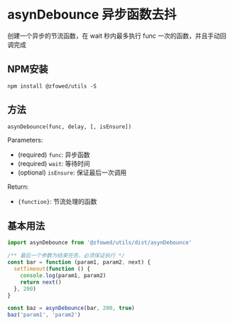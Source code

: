 # asynDebounce 异步函数去抖

创建一个异步的节流函数，在 wait 秒内最多执行 func 一次的函数，并且手动回调完成

## NPM安装

```shell
npm install @zfowed/utils -S
```

## 方法

`asynDebounce(func, delay, [, isEnsure])`

Parameters:

- (required) `func`: 异步函数
- (required) `wait`: 等待时间
- (optional) `isEnsure`: 保证最后一次调用

Return:

- `{function}`: 节流处理的函数

## 基本用法

```javascript
import asynDebounce from '@zfowed/utils/dist/asynDebounce'
```

```javascript
/** 最后一个参数为结束任务，必须保证执行 */
const bar = function (param1, param2, next) {
  setTimeout(function () {
    console.log(param1, param2)
    return next()
  }, 200)
}

const baz = asynDebounce(bar, 200, true)
baz('param1', 'param2')
```

